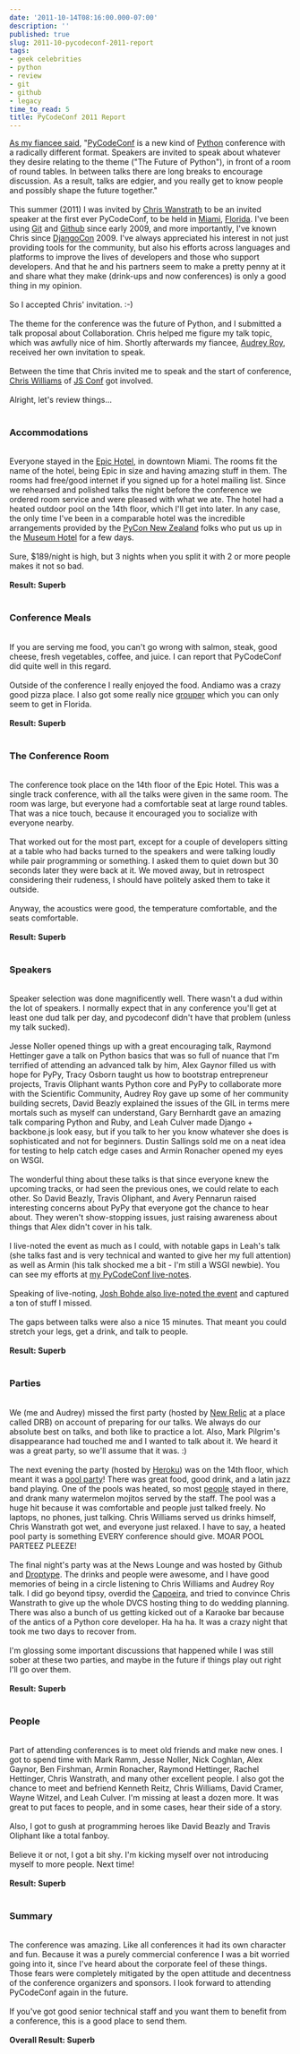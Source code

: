```yaml
---
date: '2011-10-14T08:16:00.000-07:00'
description: ''
published: true
slug: 2011-10-pycodeconf-2011-report
tags:
- geek celebrities
- python
- review
- git
- github
- legacy
time_to_read: 5
title: PyCodeConf 2011 Report
---
```


<a href="http://audreyr.posterous.com/75336715">As my fiancee said</a>, "<a href="http://py.codeconf.com/">PyCodeConf</a> is a new kind of <a href="http://python.org/">Python</a> conference with a radically different format. Speakers are invited to speak about whatever they desire relating to the theme ("The Future of Python"), in front of a room of round tables. In between talks there are long breaks to encourage discussion. As a result, talks are edgier, and you really get to know people and possibly shape the future together."<br /><br />This summer (2011) I was invited by <a href="http://chriswanstrath.com/">Chris Wanstrath</a> to be an invited speaker at the first ever PyCodeConf, to be held in <a href="http://en.wikipedia.org/wiki/Miami">Miami</a>, <a href="http://en.wikipedia.org/wiki/Florida">Florida</a>. I've been using <a href="http://git-scm.com/">Git</a> and <a href="https://github.com/">Github</a> since early 2009, and more importantly, I've known Chris since <a href="http://djangocon.us/">DjangoCon</a> 2009. I've always appreciated his interest in not just providing tools for the community, but also his efforts across languages and platforms to improve the lives of developers and those who support developers. And that he and his partners seem to make a pretty penny at it and share what they make (drink-ups and now conferences) is only a good thing in my opinion. <br /><br />So I accepted Chris' invitation. :-)<br /><br />The theme for the conference was the future of Python, and I submitted a talk proposal about Collaboration. Chris helped me figure my talk topic, which was awfully nice of him. Shortly afterwards my fiancee, <a href="http://twitter.com/audreyr">Audrey Roy</a>, received her own invitation to speak.<br /><br />Between the time that Chris invited me to speak and the start of conference, <a href="http://voodootikigod.com/">Chris Williams</a> of <a href="http://promotejs.com/">JS Conf</a> got involved.<br /><br />Alright, let's review things...<br /><br /><h3>Accommodations</h3><br />Everyone stayed in the <a href="http://www.epichotel.com/">Epic Hotel</a>, in downtown Miami. The rooms fit the name of the hotel, being Epic in size and having amazing stuff in them. The rooms had free/good internet if you signed up for a hotel mailing list. Since we rehearsed and polished talks the night before the conference we ordered room service and were pleased with what we ate. The hotel had a heated outdoor pool on the 14th floor, which I'll get into later. In any case, the only time I've been in a comparable hotel was the incredible arrangements provided by the <a href="http://nz.pycon.org/2011">PyCon New Zealand</a> folks who put us up in the <a href="http://www.museumhotel.co.nz/">Museum Hotel</a> for a few days.<br /><br />Sure, $189/night is high, but 3 nights when you split it with 2 or more people makes it not so bad. <br /><br /><b>Result: Superb</b><br /><br /><h3>Conference Meals</h3><br />If you are serving me food, you can't go wrong with salmon, steak, good cheese, fresh vegetables, coffee, and juice.  I can report that PyCodeConf did quite well in this regard.<br /><br />Outside of the conference I really enjoyed the food. Andiamo was a crazy good pizza place. I also got some really nice <a href="http://en.wikipedia.org/wiki/Grouper">grouper</a> which you can only seem to get in Florida.<br /><br /><b>Result: Superb</b><br /><br /><h3>The Conference Room</h3><br />The conference took place on the 14th floor of the Epic Hotel. This was a single track conference, with all the talks were given in the same room. The room was large, but everyone had a comfortable seat at large round tables. That was a nice touch, because it encouraged you to socialize with everyone nearby. <br /><br />That worked out for the most part, except for a couple of developers sitting at a table who had backs turned to the speakers and were talking loudly while pair programming or something. I asked them to quiet down but 30 seconds later they were back at it. We moved away, but in retrospect considering their rudeness, I should have politely asked them to take it outside.<br /><br />Anyway, the acoustics were good, the temperature comfortable, and the seats comfortable. <br /><br /><b>Result: Superb</b><br /><br /><h3>Speakers</h3><br />Speaker selection was done magnificently well. There wasn't a dud within the lot of speakers. I normally expect that in any conference you'll get at least one dud talk per day, and pycodeconf didn't have that problem (unless my talk sucked).<br /><br />Jesse Noller opened things up with a great encouraging talk, Raymond Hettinger gave a talk on Python basics that was so full of nuance that I'm terrified of attending an advanced talk by him, Alex Gaynor filled us with hope for PyPy, Tracy Osborn taught us how to bootstrap entrepreneur projects, Travis Oliphant wants Python core and PyPy to collaborate more with the Scientific Community, Audrey Roy gave up some of her community building secrets, David Beazly explained the issues of the GIL in terms mere mortals such as myself can understand, Gary Bernhardt gave an amazing talk comparing Python and Ruby, and Leah Culver made Django + backbone.js look easy, but if you talk to her you know whatever she does is sophisticated and not for beginners. Dustin Sallings sold me on a neat idea for testing to help catch edge cases and Armin Ronacher opened my eyes on WSGI.<br /><br />The wonderful thing about these talks is that since everyone knew the upcoming tracks, or had seen the previous ones, we could relate to each other. So David Beazly, Travis Oliphant, and Avery Pennarun raised interesting concerns about PyPy that everyone got the chance to hear about. They weren't show-stopping issues, just raising awareness about things that Alex didn't cover in his talk.<br /><br />I live-noted the event as much as I could, with notable gaps in Leah's talk (she talks fast and is very technical and wanted to give her my full attention) as well as Armin (his talk shocked me a bit - I'm still a WSGI newbie). You can see my efforts at <a href="http://pydanny-event-notes.readthedocs.org/en/latest/PyCodeConf2011/index.html">my PyCodeConf live-notes</a>.<br /><br />Speaking of live-noting, <a href="http://joshbohde-event-notes.readthedocs.org/en/latest/pycodeconf/index.html">Josh Bohde also live-noted the event</a>&nbsp;and captured a ton of stuff I missed.<br /><br />The gaps between talks were also a nice 15 minutes. That meant you could stretch your legs, get a drink, and talk to people. <br /><br /><b>Result: Superb</b><br /><br /><h3>Parties</h3><br />We (me and Audrey) missed the first party (hosted by <a href="http://newrelic.com/">New Relic</a> at a place called DRB) on account of preparing for our talks. We always do our absolute best on talks, and both like to practice a lot. Also, Mark Pilgrim's disappearance had touched me and I wanted to talk about it. We heard it was a great party, so we'll assume that it was. :)<br /><br />The next evening the party (hosted by <a href="http://www.heroku.com/">Heroku</a>) was on the 14th floor, which meant it was a <a href="http://www.flickr.com/photos/sundaykofax/6241284072/">pool party</a>! There was great food, good drink, and a latin jazz band playing. One of the pools was heated, so most <a href="http://www.flickr.com/photos/sundaykofax/6241289932/in/set-72157627885835624">people</a> stayed in there, and drank many watermelon mojitos served by the staff. The pool was a huge hit because it was comfortable and people just talked freely. No laptops, no phones, just talking. Chris Williams served us drinks himself, Chris Wanstrath got wet, and everyone just relaxed. I have to say, a heated pool party is something EVERY conference should give. MOAR POOL PARTEEZ PLEEZE!<br /><br />The final night's party was at the News Lounge and was hosted by Github and <a href="http://droptype.com/">Droptype</a>. The drinks and people were awesome, and I have good memories of being in a circle listening to Chris Williams and Audrey Roy talk. I did go beyond tipsy, overdid the <a href="http://en.wikipedia.org/wiki/Capoeira">Capoeira</a>, and tried to convince Chris Wanstrath to give up the whole DVCS hosting thing to do wedding planning. There was also a bunch of us getting kicked out of a Karaoke bar because of the antics of a Python core developer. Ha ha ha. It was a crazy night that took me two days to recover from.<br /><br />I'm glossing some important discussions that happened while I was still sober at these two parties, and maybe in the future if things play out right I'll go over them.<br /><br /><b>Result: Superb</b><br /><br /><h3>People</h3><br />Part of attending conferences is to meet old friends and make new ones. I got to spend time with Mark Ramm, Jesse Noller, Nick Coghlan, Alex Gaynor, Ben Firshman, Armin Ronacher, Raymond Hettinger, Rachel Hettinger, Chris Wanstrath, and many other excellent people. I also got the chance to meet and befriend Kenneth Reitz, Chris Williams, David Cramer, Wayne Witzel, and Leah Culver. I'm missing at least a dozen more. It was great to put faces to people, and in some cases, hear their side of a story.<br /><br />Also, I got to gush at programming heroes like David Beazly and Travis Oliphant like a total fanboy. <br /><br />Believe it or not, I got a bit shy. I'm kicking myself over not introducing myself to more people.  Next time!<br /><br /><b>Result: Superb</b><br /><br /><h3>Summary</h3><br />The conference was amazing. Like all conferences it had its own character and fun. Because it was a purely commercial conference I was a bit worried going into it, since I've heard about the corporate feel of these things. Those fears were completely mitigated by the open attitude and decentness of the conference organizers and sponsors. I look forward to attending PyCodeConf again in the future.<br /><br />If you've got good senior technical staff and you want them to benefit from a conference, this is a good place to send them.<br /><br /><b>Overall Result: Superb</b>
